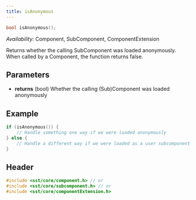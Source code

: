 ```yaml
---
title: isAnonymous
---
```


```cpp
bool isAnonymous();
```
*Availability:* Component, SubComponent, ComponentExtension

Returns whether the calling SubComponent was loaded anonymously. When called by a Component, the function returns false.

## Parameters
* **returns** (bool) Whether the calling (Sub)Component was loaded anonymously


## Example

<!--- SOURCE_CODE: None --->
```cpp
if (isAnonymous()) {
    // Handle something one way if we were loaded anonymously
} else {
    // Handle a different way if we were loaded as a user subcomponent
}
```

## Header
```cpp
#include <sst/core/component.h> // or
#include <sst/core/subcomponent.h> // or
#include <sst/core/componentExtension.h>
```